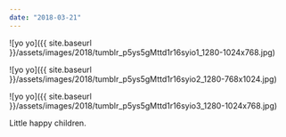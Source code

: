```yaml
---
date: "2018-03-21"
---
```


![yo yo]({{ site.baseurl }}/assets/images/2018/tumblr_p5ys5gMttd1r16syio1_1280-1024x768.jpg)

![yo yo]({{ site.baseurl }}/assets/images/2018/tumblr_p5ys5gMttd1r16syio2_1280-768x1024.jpg)

![yo yo]({{ site.baseurl }}/assets/images/2018/tumblr_p5ys5gMttd1r16syio3_1280-1024x768.jpg)

Little happy children.
